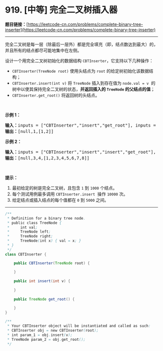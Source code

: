 # 919. [中等] 完全二叉树插入器

**题目链接：**[https://leetcode-cn.com/problems/complete-binary-tree-inserter](https://leetcode-cn.com/problems/complete-binary-tree-inserter)

---

<div class="content__1Y2H">
 <div class="notranslate">
  <p>完全二叉树是每一层（除最后一层外）都是完全填充（即，结点数达到最大）的，并且所有的结点都尽可能地集中在左侧。</p> 
  <p>设计一个用完全二叉树初始化的数据结构&nbsp;<code>CBTInserter</code>，它支持以下几种操作：</p> 
  <ul> 
   <li><code>CBTInserter(TreeNode root)</code>&nbsp;使用头结点为&nbsp;<code>root</code>&nbsp;的给定树初始化该数据结构；</li> 
   <li><code>CBTInserter.insert(int v)</code> 将&nbsp;<code>TreeNode</code>&nbsp;插入到存在值为&nbsp;<code>node.val =&nbsp;v</code>&nbsp; 的树中以使其保持完全二叉树的状态，<strong>并返回插入的 <code>TreeNode</code>&nbsp;的父结点的值</strong>；</li> 
   <li><code>CBTInserter.get_root()</code> 将返回树的头结点。</li> 
  </ul> 
  <p>&nbsp;</p> 
  <ol> 
  </ol> 
  <p><strong>示例 1：</strong></p> 
  <pre class="language-text"><strong>输入：</strong>inputs = ["CBTInserter","insert","get_root"], inputs = [[[1]],[2],[]]
<strong>输出：</strong>[null,1,[1,2]]
</pre> 
  <p><strong>示例 2：</strong></p> 
  <pre class="language-text"><strong>输入：</strong>inputs = ["CBTInserter","insert","insert","get_root"], inputs = [[[1,2,3,4,5,6]],[7],[8],[]]
<strong>输出：</strong>[null,3,4,[1,2,3,4,5,6,7,8]]
</pre> 
  <p>&nbsp;</p> 
  <p><strong>提示：</strong></p> 
  <ol> 
   <li>最初给定的树是完全二叉树，且包含&nbsp;<code>1</code>&nbsp;到&nbsp;<code>1000</code>&nbsp;个结点。</li> 
   <li>每个测试用例最多调用&nbsp;<code>CBTInserter.insert</code>&nbsp; 操作&nbsp;<code>10000</code>&nbsp;次。</li> 
   <li>给定结点或插入结点的每个值都在&nbsp;<code>0</code>&nbsp;到&nbsp;<code>5000</code>&nbsp;之间。</li> 
  </ol> 
 </div>
</div>

---

```java
/**
 * Definition for a binary tree node.
 * public class TreeNode {
 *     int val;
 *     TreeNode left;
 *     TreeNode right;
 *     TreeNode(int x) { val = x; }
 * }
 */
class CBTInserter {

    public CBTInserter(TreeNode root) {
        
    }
    
    public int insert(int v) {
        
    }
    
    public TreeNode get_root() {
        
    }
}

/**
 * Your CBTInserter object will be instantiated and called as such:
 * CBTInserter obj = new CBTInserter(root);
 * int param_1 = obj.insert(v);
 * TreeNode param_2 = obj.get_root();
 */
```
